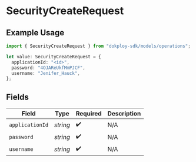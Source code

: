 # SecurityCreateRequest

## Example Usage

```typescript
import { SecurityCreateRequest } from "dokploy-sdk/models/operations";

let value: SecurityCreateRequest = {
  applicationId: "<id>",
  password: "4OJAReUkfMmPJCF",
  username: "Jenifer_Hauck",
};
```

## Fields

| Field              | Type               | Required           | Description        |
| ------------------ | ------------------ | ------------------ | ------------------ |
| `applicationId`    | *string*           | :heavy_check_mark: | N/A                |
| `password`         | *string*           | :heavy_check_mark: | N/A                |
| `username`         | *string*           | :heavy_check_mark: | N/A                |